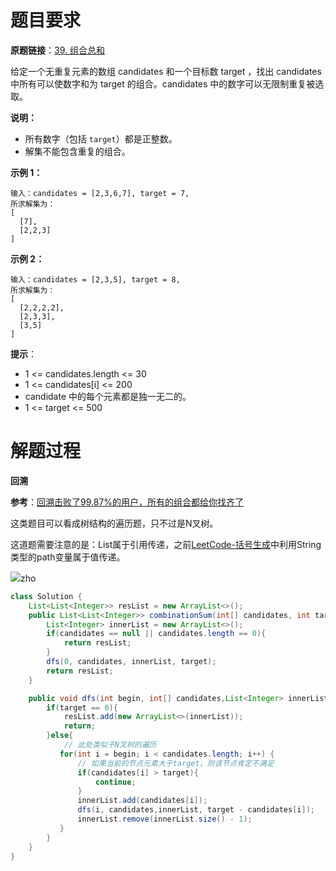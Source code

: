 # 题目要求

**原题链接**：[39. 组合总和](https://leetcode-cn.com/problems/combination-sum/)

给定一个无重复元素的数组 candidates 和一个目标数 target ，找出 candidates 中所有可以使数字和为 target 的组合。candidates 中的数字可以无限制重复被选取。

**说明：**

- 所有数字（包括 `target`）都是正整数。
- 解集不能包含重复的组合。 

**示例 1：**

```
输入：candidates = [2,3,6,7], target = 7,
所求解集为：
[
  [7],
  [2,2,3]
]
```

**示例 2：**

```
输入：candidates = [2,3,5], target = 8,
所求解集为：
[
  [2,2,2,2],
  [2,3,3],
  [3,5]
]
```

**提示**：

- 1 <= candidates.length <= 30
- 1 <= candidates[i] <= 200
- candidate 中的每个元素都是独一无二的。
- 1 <= target <= 500

# 解题过程

**回溯**

**参考**：[回溯击败了99.87%的用户，所有的组合都给你找齐了](https://leetcode-cn.com/problems/combination-sum/solution/di-gui-hui-su-tu-wen-fen-xi-ji-bai-liao-9987de-yon/)

这类题目可以看成树结构的遍历题，只不过是N叉树。

这道题需要注意的是：List属于引用传递，之前[LeetCode-括号生成](https://blog.csdn.net/qyb19970829/article/details/110675068)中利用String类型的path变量属于值传递。

![](https://i.loli.net/2020/12/10/MZT7JAESUme9nBq.png)zho

```java
class Solution {
    List<List<Integer>> resList = new ArrayList<>();
    public List<List<Integer>> combinationSum(int[] candidates, int target) {
        List<Integer> innerList = new ArrayList<>();
        if(candidates == null || candidates.length == 0){
            return resList;
        }
        dfs(0, candidates, innerList, target);
        return resList;
    }

    public void dfs(int begin, int[] candidates,List<Integer> innerList, int target){
        if(target == 0){
            resList.add(new ArrayList<>(innerList));
            return;
        }else{
            // 此处类似于N叉树的遍历
           for(int i = begin; i < candidates.length; i++) {
               // 如果当前的节点元素大于target，则该节点肯定不满足
               if(candidates[i] > target){
                   continue;
               }
               innerList.add(candidates[i]);
               dfs(i, candidates,innerList, target - candidates[i]);
               innerList.remove(innerList.size() - 1);
           }
        }
    }
}
```

